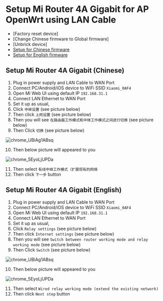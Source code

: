 # Setup Mi Router 4A Gigabit for AP OpenWrt using LAN Cable
- [Factory reset device]
- [Change Chinese firmware to Global firmware]
- [Unbrick device]
- [Setup for Chinese firmware](#setup-mi-router-4a-gigabit-chinese)
- [Setup for English firmware](#setup-mi-router-4a-gigabit-english)

## Setup Mi Router 4A Gigabit (Chinese)
1. Plug in power supply and LAN Cable to WAN Port
2. Connect PC/Android/iOS device to WiFi SSID ```Xiaomi_0AF4``` 
3. Open Mi Web UI using default IP ```192.168.31.1```
4. Connect LAN Ethernet to WAN Port
5. Set it up as usual,
6. Click ```中继设置``` (see picture below)
7. Then click ```上网设置``` (see picture below)
8. Then you will see ```在路由器工作模式和中继工作模式之间进行切换``` (see picture below)
9. Then Click ```切换``` (see picture below)

![chrome_UBiAg1ABsq](https://user-images.githubusercontent.com/20932301/112719155-00d09480-8f2a-11eb-9158-30dabddea0da.png)

10. Then below picture will appeared to you

![chrome_5EyoLjUPDa](https://user-images.githubusercontent.com/20932301/112719319-f9f65180-8f2a-11eb-86fa-41f9fffa7776.png)

11. Then select ```有线中继工作模式（扩展现有的网络```
12. Then click ```下一步``` button

## Setup Mi Router 4A Gigabit (English)
1. Plug in power supply and LAN Cable to WAN Port
2. Connect PC/Android/iOS device to WiFi SSID ```Xiaomi_0AF4``` 
3. Open Mi Web UI using default IP ```192.168.31.1```
4. Connect LAN Ethernet to WAN Port
5. Set it up as usual,
6. Click ```Relay settings``` (see picture below)
7. Then click ```Internet settings``` (see picture below)
8. Then you will see ```Switch between router working mode and relay working mode``` (see picture below)
9. Then Click ```Switch``` (see picture below)

![chrome_UBiAg1ABsq](https://user-images.githubusercontent.com/20932301/112719155-00d09480-8f2a-11eb-9158-30dabddea0da.png)

10. Then below picture will appeared to you

![chrome_5EyoLjUPDa](https://user-images.githubusercontent.com/20932301/112719319-f9f65180-8f2a-11eb-86fa-41f9fffa7776.png)

11. Then select ```Wired relay working mode (extend the existing network)```
12. Then click ```Next step``` button
